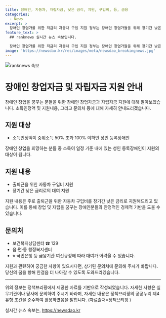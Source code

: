 ```yaml
---
title: 장애인, 자동차, 자립자금, 낮은 금리, 지원, 구입비, 등, 금융
categories:
  - News
excerpt: >
  장애인 창업가를 위한 저금리 자동차 구입 지원 정부는 장애인 창업가들을 위해 장기간 낮은 금리로 자동차 구입을 지원한다. 기준 중위소득 50% 초과 100% 이하인 성인 등록장애인 가구가 대상으로, 보건복지상담센터(☎129)나 행정복지센터를 통해 문의할 수 있다. 다만, 국민은행 여신규정에 따라 대여가 어려울 수 있으니 참고해야 한다.
feature_text: >
  ## ranknews 실시간 뉴스 속보입니다.

  장애인 창업가를 위한 저금리 자동차 구입 지원 정부는 장애인 창업가들을 위해 장기간 낮은 금리로 자동차 구입을 지원한다. 기준 중위소득 50% 초과 100% 이하인 성인 등록장애인 가구가 대상으로, 보건복지상담센터(☎129)나 행정복지센터를 통해 문의할 수 있다. 다만, 국민은행 여신규정에 따라 대여가 어려울 수 있으니 참고해야 한다.
image: 'https://newsdao.kr/res/images/meta/newsdao_breakingnews.jpg'
---
```


<p><img src="https://newsdao.kr/res/images/meta/newsdao_breakingnews.jpg" alt="ranknews 속보" /></p>

<h1>장애인 창업자금 및 자립자금 지원 안내</h1>

<p data-ke-size="size16">장애인 창업을 꿈꾸는 분들을 위한 장애인 창업자금과 자립자금 지원에 대해 알아보겠습니다. 소득인정액 및 지원내용, 그리고 문의처 등에 대해 자세히 안내드리겠습니다.</p>

<h2 data-ke-size="size26">지원 대상</h2>

<ul>
    <li>소득인정액이 중위소득 50% 초과 100% 이하인 성인 등록장애인</li>
</ul>

<p data-ke-size="size16">장애인 창업을 희망하는 분들 중 소득이 일정 기준 내에 있는 성인 등록장애인이 지원의 대상이 됩니다.</p>

<h2 data-ke-size="size26">지원 내용</h2>

<ul>
    <li>출퇴근을 위한 자동차 구입비 지원</li>
    <li>장기간 낮은 금리로의 대여 지원</li>
</ul>

<p data-ke-size="size16">지원 내용은 주로 출퇴근을 위한 자동차 구입비를 장기간 낮은 금리로 지원해드리고 있습니다. 이를 통해 창업 및 자립을 꿈꾸는 장애인분들의 안정적인 경제적 기반을 도울 수 있습니다.</p>

<h2 data-ke-size="size26">문의처</h2>

<ul>
    <li>보건복지상담센터 ☎ 129</li>
    <li>읍·면·동 행정복지센터</li>
    <li>※ 국민은행 등 금융기관 여신규정에 따라 대여가 어려울 수 있습니다.</li>
</ul>

<p data-ke-size="size16">지원과 관련하여 궁금한 사항이 있으시다면, 상기된 문의처에 문의해 주시기 바랍니다. 당신의 꿈을 향해 한걸음 더 나아갈 수 있도록 도와드리겠습니다.</p>

<hr>

<p data-ke-size="size16">위의 정보는 정책브리핑에서 제공한 자료를 기반으로 작성되었습니다. 자세한 사항은 실무기관이나 당사에 문의하여 주시기 바라며, 자세한 내용은 정책브리핑의 공공누리 제4유형 조건을 준수하여 활용하였음을 밝힙니다. (자료출처=정책브리핑 )</p>
실시간 뉴스 속보는, <a href="https://newsdao.kr" rel="dofollow">https://newsdao.kr</a>


